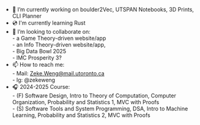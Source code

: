- 🔭 I’m currently working on boulder2Vec, UTSPAN Notebooks, 3D Prints, CLI Planner
- 💿 I'm currently learning Rust
- 🤝 I’m looking to collaborate on: \
      - a Game Theory-driven website/app \
      - an Info Theory-driven website/app, \
      - Big Data Bowl 2025 \
      - IMC Prosperity 3?
- 📫 How to reach me: \
      - Mail: Zeke.Weng@mail.utoronto.ca \
      - Ig: @zekeweng
- 🎧 2024-2025 Course: \
      - (F) Software Design, Intro to Theory of Computation, Computer Organization, Probability and Statistics 1, MVC with Proofs \
      - (S) Software Tools and System Programming, DSA, Intro to Machine Learning, Probability and Statistics 2, MVC with Proofs
